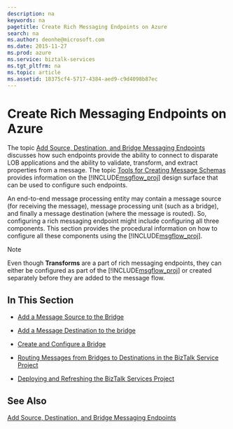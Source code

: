 ```yaml
---
description: na
keywords: na
pagetitle: Create Rich Messaging Endpoints on Azure
search: na
ms.author: deonhe@microsoft.com
ms.date: 2015-11-27
ms.prod: azure
ms.service: biztalk-services
ms.tgt_pltfrm: na
ms.topic: article
ms.assetid: 18375cf4-5717-4384-aed9-c9d4098b87ec
---
```

# Create Rich Messaging Endpoints on Azure
The topic [Add Source, Destination, and Bridge Messaging Endpoints](/Topic/Add_Source,_Destination,_and_Bridge_Messaging_Endpoints.md) discusses how such endpoints provide the ability to connect to disparate LOB applications and the ability to validate, transform, and extract properties from a message. The topic [Tools for Creating Message Schemas](/Topic/Tools_for_Creating_Message_Schemas.md) provides information on the [!INCLUDE[msgflow_proj](/Token/msgflow_proj_md.md)] design surface that can be used to configure such endpoints.

An end-to-end message processing entity may contain a message source (for receiving the message), message processing unit (such as a bridge), and finally a message destination (where the message is routed). So, configuring a rich messaging endpoint might include configuring all three components. This section provides the procedural information on how to configure all these components using the [!INCLUDE[msgflow_proj](/Token/msgflow_proj_md.md)].

> [!NOTE]
> Even though **Transforms** are a part of rich messaging endpoints, they can either be configured as part of the [!INCLUDE[msgflow_proj](/Token/msgflow_proj_md.md)] or created separately before they are added to the message flow.

## In This Section

- [Add a Message Source to the Bridge](/Topic/Add_a_Message_Source_to_the_Bridge.md)

- [Add a Message Destination to the bridge](/Topic/Add_a_Message_Destination_to_the_bridge.md)

- [Create and Configure a Bridge](/Topic/Create_and_Configure_a_Bridge.md)

- [Routing Messages from Bridges to Destinations in the BizTalk Service Project](/Topic/Routing_Messages_from_Bridges_to_Destinations_in_the_BizTalk_Service_Project.md)

- [Deploying and Refreshing the BizTalk Services Project](/Topic/Deploying_and_Refreshing_the_BizTalk_Services_Project.md)

## See Also
[Add Source, Destination, and Bridge Messaging Endpoints](/Topic/Add_Source,_Destination,_and_Bridge_Messaging_Endpoints.md)

